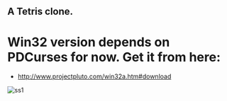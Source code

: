 ## A Tetris clone.

# Win32 version depends on PDCurses for now. Get it from here:
  - http://www.projectpluto.com/win32a.htm#download

![ss1](http://i.imgur.com/UdoAT.png)
